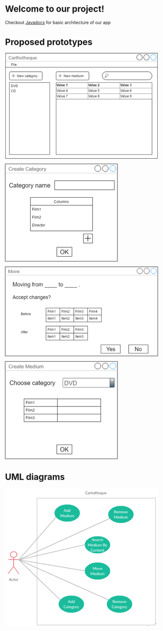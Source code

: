 ﻿# Welcome to our project!

Checkout [Javadocs](documentation.html) for basic architecture of our app

# Proposed prototypes

![Main UI](images/main-window.png)

![Creating New Category UI](images/create-category-window.png)

![Moving Medium UI](images/move-media-window.png)

![Creating New Medium UI](images/create-medium-window.png)

# UML diagrams

![Use Case](images/Cartotheque-UseCase.png)